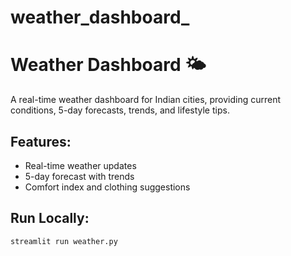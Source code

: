 # weather_dashboard_

# Weather Dashboard 🌤️

A real-time weather dashboard for Indian cities, providing current conditions, 5-day forecasts, trends, and lifestyle tips.

## Features:
- Real-time weather updates
- 5-day forecast with trends
- Comfort index and clothing suggestions

## Run Locally:
```bash
streamlit run weather.py
